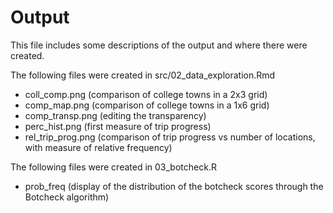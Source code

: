 # Output

This file includes some descriptions of the output and where there were created.

The following files were created in src/02_data_exploration.Rmd
* coll_comp.png (comparison of college towns in a 2x3 grid)
* comp_map.png (comparison of college towns in a 1x6 grid)
* comp_transp.png (editing the transparency)
* perc_hist.png (first measure of trip progress)
* rel_trip_prog.png (comparison of trip progress vs number of locations, with measure of relative frequency)

The following files were created in 03_botcheck.R
* prob_freq (display of the distribution of the botcheck scores through the Botcheck algorithm)
